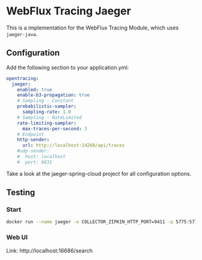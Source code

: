 # WebFlux Tracing Jaeger

This is a implementation for the WebFlux Tracing Module, which uses `jaeger-java`.

## Configuration

Add the following section to your application.yml:

```yaml
opentracing:
  jaeger:
    enabled: true
    enable-b3-propagation: true
    # Sampling - Constant
    probabilistic-sampler:
      sampling-rate: 1.0
    # Sampling - RateLimited
    rate-limiting-sampler:
      max-traces-per-second: 3
    # Endpoint
    http-sender:
      url: http://localhost:14268/api/traces
    #udp-sender:
    #  host: localhost
    #  port: 6831
```

Take a look at the jaeger-spring-cloud project for all configuration options.

## Testing

### Start

```bash
docker run --name jaeger -e COLLECTOR_ZIPKIN_HTTP_PORT=9411 -p 5775:5775/udp -p 6831:6831/udp -p 6832:6832/udp -p 5778:5778 -p 16686:16686 -p 14268:14268 -p 9411:9411 jaegertracing/all-in-one:1.8
```

### Web UI

Link: http://localhost:16686/search
